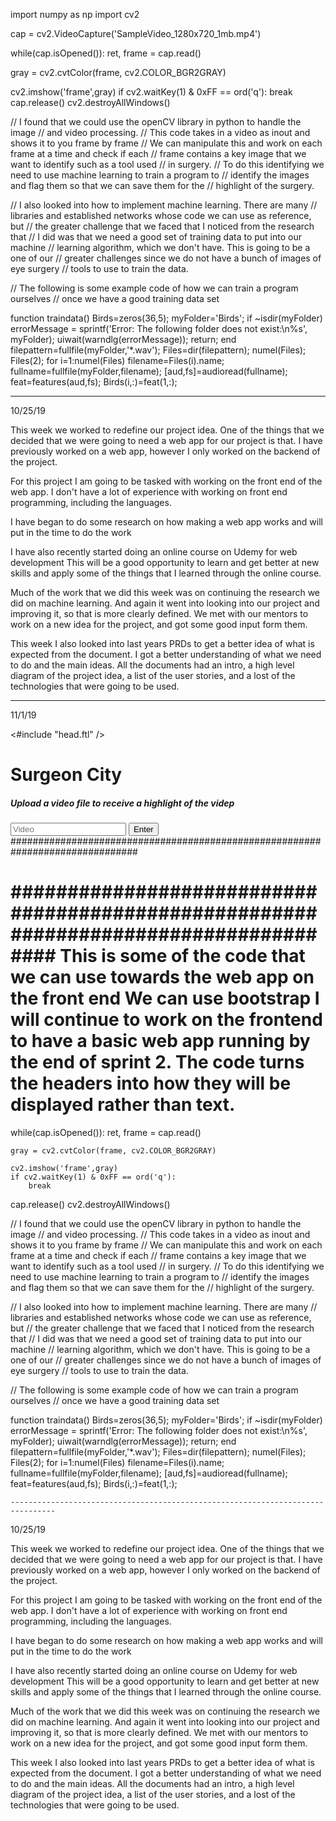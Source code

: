 import numpy as np import cv2

cap = cv2.VideoCapture('SampleVideo_1280x720_1mb.mp4')

while(cap.isOpened()): ret, frame = cap.read()

gray = cv2.cvtColor(frame, cv2.COLOR_BGR2GRAY)

cv2.imshow('frame',gray)
if cv2.waitKey(1) & 0xFF == ord('q'):
    break
cap.release() cv2.destroyAllWindows()

// I found that we could use the openCV library in python to handle the image // and video processing. // This code takes in a video as inout and shows it to you frame by frame // We can manipulate this and work on each frame at a time and check if each // frame contains a key image that we want to identify such as a tool used // in surgery. // To do this identifying we need to use machine learning to train a program to // identify the images and flag them so that we can save them for the // highlight of the surgery.

// I also looked into how to implement machine learning. There are many // libraries and established networks whose code we can use as reference, but // the greater challenge that we faced that I noticed from the research that // I did was that we need a good set of training data to put into our machine // learning algorithm, which we don't have. This is going to be a one of our // greater challenges since we do not have a bunch of images of eye surgery // tools to use to train the data.

// The following is some example code of how we can train a program ourselves // once we have a good training data set

function traindata() Birds=zeros(36,5); myFolder='Birds'; if ~isdir(myFolder) errorMessage = sprintf('Error: The following folder does not exist:\n%s', myFolder); uiwait(warndlg(errorMessage)); return; end filepattern=fullfile(myFolder,'*.wav'); Files=dir(filepattern); numel(Files); Files(2); for i=1:numel(Files) filename=Files(i).name; fullname=fullfile(myFolder,filename); [aud,fs]=audioread(fullname); feat=features(aud,fs); Birds(i,:)=feat(1,:);

--------------------------------------------------------------------------------
10/25/19

This week we worked to redefine our project idea. One of the things that we decided that we were going to need a web app for our project is that. I have previously worked on a web app, however I only worked on the backend of the project.

For this project I am going to be tasked with working on the front end of the web app. I don't have a lot of experience with working on front end programming, including the languages.

I have began to do some research on how making a web app works and will put in the time to do the work

I have also recently started doing an online course on Udemy for web development This will be a good opportunity to learn and get better at new skills and apply some of the things that I learned through the online course.

Much of the work that we did this week was on continuing the research we did on machine learning. And again it went into looking into our project and improving it, so that is more clearly defined. We met with our mentors to work on a new idea for the project, and got some good input form them.

This week I also looked into last years PRDs to get a better idea of what is expected from the document. I got a better understanding of what we need to do and the main ideas. All the documents had an intro, a high level diagram of the project idea, a list of the user stories, and a lost of the technologies that were going to be used.

-------------------------------------------------------------------------------------
11/1/19
<!DOCTYPE html>
<html>
	<head>
		<title>Surgeon City!</title>
   		<#include "head.ftl" />
 	</head>
	<body>
		<div class="body-container">
			<div id="title-text" class="flex-column">
	   			<h1 id="title">Surgeon City</h1>
	  			<h5 id="subtitle">Upload a video file to receive a highlight of the videp</h5>
			</div>
			<div id="search-section" class="flex-row">
				<input type="text" id="searchbar" placeholder="Video"></input>
				<button id="">Enter</button>
	         <div class="result-container" style="display: none">
                  <div id="result-header" class="flex-row">
                        <div id="back-to-index" class="clickable">
                                <h1>ASE</h1>
                        </div>
                  <input type="text" id="video-input" placeholder="Enter Video Here"></input>
                  <button id="video highlight result">Search</button>
                    </div>
                        <div id="result-list"></div>
            </div>
      </body>
</html>
###############################################################################
<meta charset="UTF-8">
<meta name="viewport" content="width=device-width, initial-scale=1.0">

<!-- Latest compiled and minified CSS -->
<link rel="stylesheet" href="https://maxcdn.bootstrapcdn.com/bootstrap/4.1.3/css/bootstrap.min.css">

<link rel="stylesheet" href="/css/index.css" />

<!-- Import JS for index.ftl -->
<script src="/js/index.js"></script>

<!-- Popper JS -->
<script src="https://cdnjs.cloudflare.com/ajax/libs/popper.js/1.14.3/umd/popper.min.js"></script>

<!-- Latest compiled JavaScript -->
<script src="https://maxcdn.bootstrapcdn.com/bootstrap/4.1.3/js/bootstrap.min.js"></script>
#####################################################################################
This is some of the code that we can use towards the web app on the front end
We can use bootstrap
I will continue to work on the frontend to have a basic web app running by the
end of sprint 2. The code turns the headers into how they will be displayed rather
than text. 
=======
while(cap.isOpened()):
    ret, frame = cap.read()

    gray = cv2.cvtColor(frame, cv2.COLOR_BGR2GRAY)

    cv2.imshow('frame',gray)
    if cv2.waitKey(1) & 0xFF == ord('q'):
        break

cap.release()
cv2.destroyAllWindows()

// I found that we could use the openCV library in python to handle the image
// and video processing.
// This code takes in a video as inout and shows it to you frame by frame
// We can manipulate this and work on each frame at a time and check if each
// frame contains a key image that we want to identify such as a tool used
// in surgery.
// To do this identifying we need to use machine learning to train a program to
//  identify the images and flag them so that we can save them for the
// highlight of the surgery.

// I also looked into how to implement machine learning. There are many
// libraries and established networks whose code we can use as reference, but
//  the greater challenge that we faced that I noticed from the research that
// I did was that we need a good set of training data to put into our machine
// learning algorithm, which we don't have. This is going to be a one of our
// greater challenges since we do not have a bunch of images of eye surgery
// tools to use to train the data.

// The following is some example code of how we can train a program ourselves
// once we have a good training data set

function traindata()
Birds=zeros(36,5);
myFolder='Birds';
if ~isdir(myFolder)
  errorMessage = sprintf('Error: The following folder does not exist:\n%s', myFolder);
  uiwait(warndlg(errorMessage));
  return;
end
filepattern=fullfile(myFolder,'*.wav');
Files=dir(filepattern);
numel(Files);
Files(2);
for i=1:numel(Files)
    filename=Files(i).name;
    fullname=fullfile(myFolder,filename);
    [aud,fs]=audioread(fullname);
    feat=features(aud,fs);
    Birds(i,:)=feat(1,:);
    
    --------------------------------------------------------------------------------
10/25/19

This week we worked to redefine our project idea. One of the things that
we decided that we were going to need a web app for our project is that. I have
previously worked on a web app, however I only worked on the backend of the
project.

For this project I am going to be tasked with working on the front end of the
web app. I don't have a lot of experience with working on front end programming,
including the languages.

I have began to do some research on how making a web app works and will put in
the time to do the work

I have also recently started doing an online course on Udemy for web development
This will be a good opportunity to learn and get better at new skills
and apply some of the things that I learned through the online course.

Much of the work that we did this week was on continuing the research we did on
machine learning. And again it went into looking into our project and improving
it, so that is more clearly defined. We met with our mentors to work on a new
idea for the project, and got some good input form them.

This week I also looked into last years PRDs to get a better idea of what is
expected from the document. I got a better understanding of what we need to do
and the main ideas. All the documents had an intro, a high level diagram of the
project idea, a list of the user stories, and a lost of the technologies that
were going to be used. 
